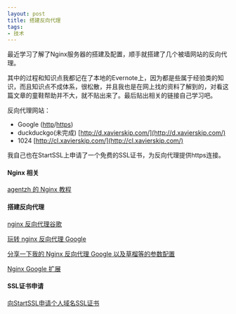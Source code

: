 ```yaml
---
layout: post
title: 搭建反向代理
tags:
- 技术
---
```


最近学习了解了Nginx服务器的搭建及配置，顺手就搭建了几个被墙网站的反向代理。

其中的过程和知识点我都记在了本地的Evernote上，因为都是些属于经验类的知识，而且知识点不成体系，很松散，并且我也是在网上找的资料了解到的，对看这篇文章的童鞋帮助并不大，就不贴出来了。最后贴出相关的链接自己学习吧。

反向代理网站：

* Google ([http](http://g.xavierskip.com/)/[https](https://g.xavierskip.com))
* duckduckgo(未完成) [http://d.xavierskip.com/](http://d.xavierskip.com/)
* 1024 [http://cl.xavierskip.com/](http://cl.xavierskip.com/)

我自己也在StartSSL上申请了一个免费的SSL证书，为反向代理提供https连接。


#### Nginx 相关
[agentzh 的 Nginx 教程](http://openresty.org/download/agentzh-nginx-tutorials-zhcn.html#02-NginxDirectiveExecOrder10)

#### 搭建反向代理
[nginx 反向代理谷歌](https://sqzr.cc/blog/2014/11/02/nginx-reverse-proxy-google/)

[玩转 nginx 反向代理 Google](http://hack0nair.me/2014-10-25-how-to-setup-reverse-proxy-by-nginx/)

[分享一下我的 Nginx 反向代理 Google 以及草榴等的参数配置](https://www.v2ex.com/t/126028)

[Nginx Google 扩展](https://github.com/cuber/ngx_http_google_filter_module/blob/master/README.zh-CN.md)

#### SSL证书申请
[向StartSSL申请个人域名SSL证书](http://jeeker.net/article/apply-ssl-certificat-for-domain-from-startssl/)



